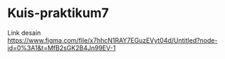 # Kuis-praktikum7
Link desain https://www.figma.com/file/x7hhcN1RAY7EGuzEVyt04d/Untitled?node-id=0%3A1&t=MfB2sGK2B4Jn99EV-1
